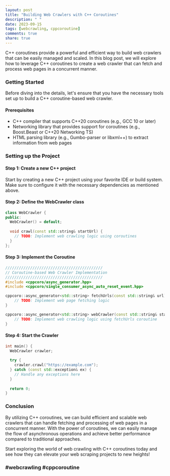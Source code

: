 ```yaml
---
layout: post
title: "Building Web Crawlers with C++ Coroutines"
description: " "
date: 2023-09-15
tags: [webcrawling, cppcoroutine]
comments: true
share: true
---
```

C++ coroutines provide a powerful and efficient way to build web crawlers that can be easily managed and scaled. In this blog post, we will explore how to leverage C++ coroutines to create a web crawler that can fetch and process web pages in a concurrent manner.

### Getting Started
Before diving into the details, let's ensure that you have the necessary tools set up to build a C++ coroutine-based web crawler.

#### Prerequisites
- C++ compiler that supports C++20 coroutines (e.g., GCC 10 or later)
- Networking library that provides support for coroutines (e.g., Boost.Beast or C++20 Networking TS)
- HTML parsing library (e.g., Gumbo-parser or libxml++) to extract information from web pages

### Setting up the Project
#### Step 1: Create a new C++ project
Start by creating a new C++ project using your favorite IDE or build system. Make sure to configure it with the necessary dependencies as mentioned above.

#### Step 2: Define the WebCrawler class
```cpp
class WebCrawler {
public:
  WebCrawler() = default;
  
  void crawl(const std::string& startUrl) {
    // TODO: Implement web crawling logic using coroutines
  }
};
```

#### Step 3: Implement the Coroutine
```cpp
///////////////////////////////////////////
// Coroutine-based Web Crawler Implementation
///////////////////////////////////////////
#include <cppcoro/async_generator.hpp>
#include <cppcoro/single_consumer_async_auto_reset_event.hpp>

cppcoro::async_generator<std::string> fetchUrls(const std::string& url) {
    // TODO: Implement web page fetching logic
}

cppcoro::async_generator<std::string> webCrawler(const std::string& startUrl) {
    // TODO: Implement web crawling logic using fetchUrls coroutine
}
```

#### Step 4: Start the Crawler
```cpp
int main() {
  WebCrawler crawler;
  
  try {
    crawler.crawl("https://example.com");
  } catch (const std::exception& ex) {
    // Handle any exceptions here
  }
  
  return 0;
}
```

### Conclusion
By utilizing C++ coroutines, we can build efficient and scalable web crawlers that can handle fetching and processing of web pages in a concurrent manner. With the power of coroutines, we can easily manage the flow of asynchronous operations and achieve better performance compared to traditional approaches.

Start exploring the world of web crawling with C++ coroutines today and see how they can elevate your web scraping projects to new heights!

### #webcrawling #cppcoroutine